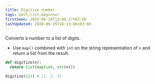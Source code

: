```yaml
---
title: Digitize number
tags: math,list,beginner
firstSeen: 2019-08-20T13:00:27+03:00
lastUpdated: 2020-09-15T16:13:06+03:00
---
```


Converts a number to a list of digits.

- Use `map()` combined with `int` on the string representation of `n` and return a list from the result.

```py
def digitize(n):
  return list(map(int, str(n)))
```

```py
digitize(123) # [1, 2, 3]
```

